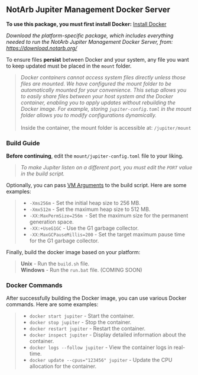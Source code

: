 ## NotArb Jupiter Management Docker Server
**To use this package, you must first install Docker:** [Install Docker](https://docs.docker.com/engine/install/)

_Download the platform-specific package, which includes everything needed to run the NotArb Jupiter Management Docker Server, from: https://download.notarb.org/_

To ensure files **persist** between Docker and your system, any file you want to keep updated must be placed in the `mount` folder.
> _Docker containers cannot access system files directly unless those files are mounted. We have configured the mount folder to be automatically mounted for your convenience. This setup allows you to easily share files between your host system and the Docker container, enabling you to apply updates without rebuilding the Docker image. For example, storing `jupiter-config.toml` in the mount folder allows you to modify configurations dynamically._<br><br>
> Inside the container, the mount folder is accessible at: `/jupiter/mount`

### Build Guide
**Before continuing**, edit the `mount/jupiter-config.toml` file to your liking.

> _To make Jupiter listen on a different port, you must edit the `PORT` value in the build script._

Optionally, you can pass [VM Arguments](https://docs.oracle.com/en/java/javase/22/docs/specs/man/java.html#standard-options-for-java) to the build script. Here are some examples:
> - `-Xms256m` - Set the initial heap size to 256 MB.
> - `-Xmx512m` - Set the maximum heap size to 512 MB.
> - `-XX:MaxPermSize=256m `- Set the maximum size for the permanent generation space.
> - `-XX:+UseG1GC` - Use the G1 garbage collector.
> - `-XX:MaxGCPauseMillis=200` - Set the target maximum pause time for the G1 garbage collector.

Finally, build the docker image based on your platform:

> **Unix** - Run the `build.sh` file.<br>
> **Windows** - Run the `run.bat` file. (COMING SOON)

### Docker Commands
After successfully building the Docker image, you can use various Docker commands. Here are some examples:
> - `docker start jupiter` - Start the container.
> - `docker stop jupiter` - Stop the container.
> - `docker restart jupiter` - Restart the container.
> - `docker inspect jupiter` - Display detailed information about the container.
> - `docker logs --follow jupiter` - View the container logs in real-time.
> - `docker update --cpus="123456" jupiter` - Update the CPU allocation for the container.